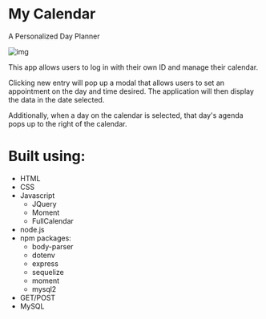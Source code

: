 # My Calendar
A Personalized Day Planner

![img](https://i.gyazo.com/572d8f621fabd75ae4ae9d75e43a9d0b.png)

This app allows users to log in with their own ID and manage their calendar.

Clicking new entry will pop up a modal that allows users to set an appointment on the day and time desired. The application will then display the data in the date selected.

Additionally, when a day on the calendar is selected, that day's agenda pops up to the right of the calendar.

# Built using:

- HTML
- CSS
- Javascript
  - JQuery
  - Moment
  - FullCalendar
- node.js
- npm packages:
  - body-parser
  - dotenv
  - express
  - sequelize
  - moment
  - mysql2
- GET/POST
- MySQL
